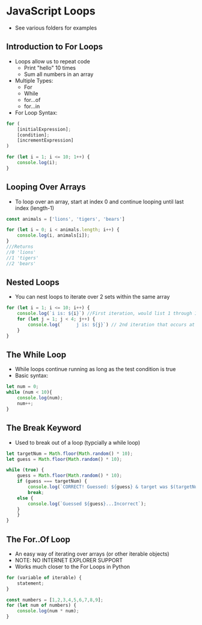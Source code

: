 # JavaScript Loops

- See various folders for examples

## Introduction to For Loops

- Loops allow us to repeat code
  - Print "hello" 10 times
  - Sum all numbers in an array
- Multiple Types:
  - For
  - While
  - for...of
  - for...in
- For Loop Syntax:

```Javascript
for (
    [initialExpression];
    [condition];
    [incrementExpression]
)

for (let i = 1; i <= 10; 1++) {
    console.log(i);
}
```

## Looping Over Arrays

- To loop over an array, start at index 0 and continue looping until last index (length-1)

```Javascript
const animals = ['lions', 'tigers', 'bears']

for (let i = 0; i < animals.length; i++) {
    console.log(i, animals[i]);
}
///Returns
//0 'lions'
//1 'tigers'
//2 'bears'

```

## Nested Loops

- You can nest loops to iterate over 2 sets within the same array

```Javascript
for (let i = 1; i <= 10; i++) {
    console.log(`i is: ${i}`) //First iteration, would list 1 through 10
    for (let j = 1; j < 4; j++) {
        console.log(`     j is: ${j}`) // 2nd iteration that occurs at each step of the first iteration
    }
}
```

## The While Loop

- While loops continue running as long as the test condition is true
- Basic syntax:

```Javascript
let num = 0;
while (num < 10){
    console.log(num);
    num++;
}
```

## The Break Keyword

- Used to break out of a loop (typcially a while loop)

```Javascript
let targetNum = Math.floor(Math.random() * 10);
let guess = Math.floor(Math.random() * 10);

while (true) {
    guess = Math.floor(Math.random() * 10);
    if (guess === targetNum) {
        console.log(`CORRECT! Guessed: ${guess} & target was $(targetNum)`);
        break;
    else {
        console.log(`Guessed ${guess}...Incorrect`);
    }
    }
}

```

## The For..Of Loop

- An easy way of iterating over arrays (or other iterable objects)
- NOTE: NO INTERNET EXPLORER SUPPORT
- Works much closer to the For Loops in Python

```Javascript
for (variable of iterable) {
    statement;
}

const numbers = [1,2,3,4,5,6,7,8,9];
for (let num of numbers) {
    console.log(num * num);
}
```
